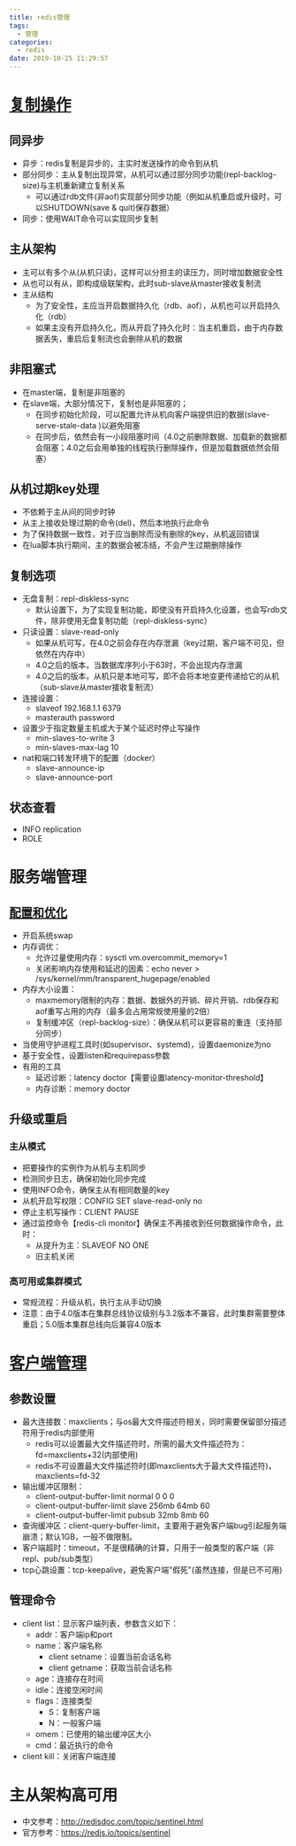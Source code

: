 ```yaml
---
title: redis管理
tags:
  - 管理
categories:
  - redis
date: 2019-10-25 11:29:57
---
```


# [复制操作](https://redis.io/topics/replication)
## 同异步
* 异步：redis复制是异步的，主实时发送操作的命令到从机
* 部分同步：主从复制出现异常，从机可以通过部分同步功能(repl-backlog-size)与主机重新建立复制关系
    - 可以通过rdb文件(非aof)实现部分同步功能（例如从机重启或升级时，可以SHUTDOWN(save & quit)保存数据）
* 同步：使用WAIT命令可以实现同步复制

## 主从架构
* 主可以有多个从(从机只读)，这样可以分担主的读压力，同时增加数据安全性
* 从也可以有从，即构成级联架构，此时sub-slave从master接收复制流
* 主从结构
    - 为了安全性，主应当开启数据持久化（rdb、aof），从机也可以开启持久化（rdb）
    - 如果主没有开启持久化，而从开启了持久化时：当主机重启，由于内存数据丢失，重启后复制流也会删除从机的数据

## 非阻塞式
* 在master端，复制是非阻塞的
* 在slave端，大部分情况下，复制也是非阻塞的；
    - 在同步初始化阶段，可以配置允许从机向客户端提供旧的数据(slave-serve-stale-data )以避免阻塞
    - 在同步后，依然会有一小段阻塞时间（4.0之前删除数据、加载新的数据都会阻塞；4.0之后会用单独的线程执行删除操作，但是加载数据依然会阻塞）

## 从机过期key处理
- 不依赖于主从间的同步时钟
- 从主上接收处理过期的命令(del)，然后本地执行此命令
- 为了保持数据一致性，对于应当删除而没有删除的key，从机返回错误
- 在lua脚本执行期间，主的数据会被冻结，不会产生过期删除操作

## 复制选项
* 无盘复制：repl-diskless-sync
    - 默认设置下，为了实现复制功能，即使没有开启持久化设置，也会写rdb文件，除非使用无盘复制功能（repl-diskless-sync）
* 只读设置：slave-read-only
    - 如果从机可写，在4.0之前会存在内存泄漏（key过期，客户端不可见，但依然在内存中）
    - 4.0之后的版本，当数据库序列小于63时，不会出现内存泄漏
    - 4.0之后的版本，从机只是本地可写，即不会将本地变更传递给它的从机（sub-slave从master接收复制流）
* 连接设置：
    - slaveof 192.168.1.1 6379
    - masterauth password
* 设置少于指定数量主机或大于某个延迟时停止写操作
    - min-slaves-to-write 3
    - min-slaves-max-lag 10
* nat和端口转发环境下的配置（docker）
    - slave-announce-ip
    - slave-announce-port

## 状态查看
- INFO replication
- ROLE

# 服务端管理
## [配置和优化](https://redis.io/topics/admin)
* 开启系统swap
* 内存调优：
    - 允许过量使用内存：sysctl vm.overcommit_memory=1
    - 关闭影响内存使用和延迟的因素：echo never > /sys/kernel/mm/transparent_hugepage/enabled
* 内存大小设置：
    - maxmemory限制的内存：数据、数据外的开销、碎片开销、rdb保存和aof重写占用的内存（最多会占用常规使用量的2倍）
    - 复制缓冲区（repl-backlog-size）：确保从机可以更容易的重连（支持部分同步）
* 当使用守护进程工具时(如supervisor、systemd)，设置daemonize为no
* 基于安全性，设置listen和requirepass参数
* 有用的工具
    - 延迟诊断：latency doctor【需要设置latency-monitor-threshold】
    - 内存诊断：memory doctor

## 升级或重启
### 主从模式
* 把要操作的实例作为从机与主机同步
* 检测同步日志，确保初始化同步完成
* 使用INFO命令，确保主从有相同数量的key
* 从机开启写权限：CONFIG SET slave-read-only no
* 停止主机写操作：CLIENT PAUSE
* 通过监控命令【redis-cli monitor】确保主不再接收到任何数据操作命令，此时：
    - 从提升为主：SLAVEOF NO ONE 
    - 旧主机关闭

### 高可用或集群模式
* 常规流程：升级从机，执行主从手动切换
* 注意：由于4.0版本在集群总线协议级别与3.2版本不兼容，此时集群需要整体重启；5.0版本集群总线向后兼容4.0版本

# [客户端管理](https://redis.io/topics/clients)
## 参数设置
* 最大连接数：maxclients；与os最大文件描述符相关，同时需要保留部分描述符用于redis内部使用
    - redis可以设置最大文件描述符时，所需的最大文件描述符为：fd=maxclients+32(内部使用)
    - redis不可设置最大文件描述符时(即maxclients大于最大文件描述符)，maxclients=fd-32
* 输出缓冲区限制：
    - client-output-buffer-limit normal 0 0 0
    - client-output-buffer-limit slave 256mb 64mb 60
    - client-output-buffer-limit pubsub 32mb 8mb 60
* 查询缓冲区：client-query-buffer-limit，主要用于避免客户端bug引起服务端崩溃；默认1GB，一般不做限制。
* 客户端超时：timeout，不是很精确的计算，只用于一般类型的客户端（非repl、pub/sub类型）
* tcp心跳设置：tcp-keepalive，避免客户端"假死"(虽然连接，但是已不可用)

## 管理命令
* client list：显示客户端列表，参数含义如下：
    - addr：客户端ip和port
    - name：客户端名称
        + client setname：设置当前会话名称
        + client getname：获取当前会话名称
    - age：连接存在时间
    - idle：连接空闲时间
    - flags：连接类型
        + S：复制客户端
        + N：一般客户端
    - omem：已使用的输出缓冲区大小
    - cmd：最近执行的命令
* client kill：关闭客户端连接

# 主从架构高可用
* 中文参考：http://redisdoc.com/topic/sentinel.html
* 官方参考：https://redis.io/topics/sentinel
